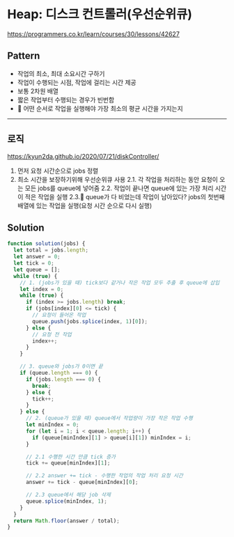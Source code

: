 # Heap: 디스크 컨트롤러(우선순위큐)

https://programmers.co.kr/learn/courses/30/lessons/42627

## Pattern

- 작업의 최소, 최대 소요시간 구하기
- 작업이 수행되는 시점, 작업에 걸리는 시간 제공
- 보통 2차원 배열
- 짧은 작업부터 수행되는 경우가 빈번함
- 👀 어떤 순서로 작업을 실행해야 가장 최소의 평균 시간을 가지는지

---

## 로직

https://kyun2da.github.io/2020/07/21/diskController/

1. 먼저 요청 시간순으로 jobs 정렬
2. 최소 시간을 보장하기위해 우선순위큐 사용
   2.1. 각 작업을 처리하는 동안 요청이 오는 모든 jobs를 queue에 넣어줌
   2.2. 작업이 끝나면 queue에 있는 가장 처리 시간이 적은 작업을 실행
   2.3.👀 queue가 다 비었는데 작업이 남아있다?
   jobs의 첫번째 배열에 있는 작업을 실행(요청 시간 순으로 다시 실행)

## Solution

```javascript
function solution(jobs) {
  let total = jobs.length;
  let answer = 0;
  let tick = 0;
  let queue = [];
  while (true) {
    // 1. (jobs가 있을 때) tick보다 같거나 작은 작업 모두 추출 후 queue에 삽입
    let index = 0;
    while (true) {
      if (index >= jobs.length) break;
      if (jobs[index][0] <= tick) {
        // 요청이 들어온 작업
        queue.push(jobs.splice(index, 1)[0]);
      } else {
        // 요청 전 작업
        index++;
      }
    }

    // 3. queue와 jobs가 0이면 끝
    if (queue.length === 0) {
      if (jobs.length === 0) {
        break;
      } else {
        tick++;
      }
    } else {
      // 2. (queue가 있을 때) queue에서 작업량이 가장 작은 작업 수행
      let minIndex = 0;
      for (let i = 1; i < queue.length; i++) {
        if (queue[minIndex][1] > queue[i][1]) minIndex = i;
      }

      // 2.1 수행한 시간 만큼 tick 증가
      tick += queue[minIndex][1];

      // 2.2 answer += tick - 수행한 작업의 작업 처리 요청 시간
      answer += tick - queue[minIndex][0];

      // 2.3 queue에서 해당 job 삭제
      queue.splice(minIndex, 1);
    }
  }
  return Math.floor(answer / total);
}
```
